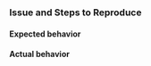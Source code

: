 <!-- Note: this is a comment. Text like this only exists to guide you, the issue creator -->
<!-- TAG YOUR ISSUE AS A BUG, OR A FEATURE REQUEST -->

### Issue and Steps to Reproduce
<!-- Describe your issue and tell us how to reproduce it (include any useful information). -->

#### Expected behavior
<!-- What did you expect to happen? Please include as much details as possible to remove guesswork from the expected behavior. Screenshots are appreciated -->

#### Actual behavior
<!-- What actually happened? Please include as much details as possible. If this bug appears visually, screenshots are mandatory -->

<!-- Remove this ENTIRE line if you wish to add additional details
### Additional Details
Remove this ENTIRE line as well --> 
